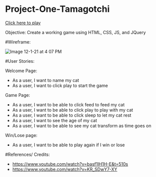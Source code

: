 # Project-One-Tamagotchi


[Click here to play](https://fthbby.github.io/)

Objective: Create a working game using HTML, CSS, JS, and JQuery

#Wireframe:

![Image 12-1-21 at 4 07 PM](https://user-images.githubusercontent.com/47613870/144337598-038c62a0-6761-4073-9146-71af9b7c2c38.jpg)


#User Stories:

Welcome Page:
- As a user, I want to name my cat
- As a user, I want to click play to start the game

Game Page:
- As a user, I want to be able to click feed to feed my cat
- As a user, I want to be able to click play to play with my cat
- As a user, I want to be able to click sleep to let my cat rest
- As a user, I want to see the age of my cat
- As a user, I want to be able to see my cat transform as time goes on

Win/Lose page:
- As a user, I want to be able to play again if I win or lose



#References/ Credits:
- https://www.youtube.com/watch?v=basf1lH1H-E&t=510s
- https://www.youtube.com/watch?v=KR_SDwY7-XY



